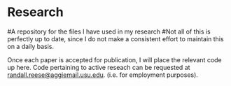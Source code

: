 # Research
#A repository for the files I have used in my research
#Not all of this is perfectly up to date, since I do not make a consistent effort to maintain this on a daily basis.

Once each paper is accepted for publication, I will place the relevant code up here. Code pertaining to active reseach can be requested at randall.reese@aggiemail.usu.edu. (i.e. for employment purposes). 
